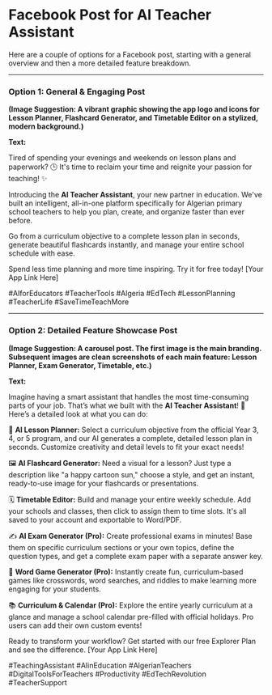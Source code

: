 # Facebook Post for AI Teacher Assistant

Here are a couple of options for a Facebook post, starting with a general overview and then a more detailed feature breakdown.

---

### **Option 1: General & Engaging Post**

**(Image Suggestion: A vibrant graphic showing the app logo and icons for Lesson Planner, Flashcard Generator, and Timetable Editor on a stylized, modern background.)**

**Text:**

Tired of spending your evenings and weekends on lesson plans and paperwork? 🕒 It's time to reclaim your time and reignite your passion for teaching! ✨

Introducing the **AI Teacher Assistant**, your new partner in education. We've built an intelligent, all-in-one platform specifically for Algerian primary school teachers to help you plan, create, and organize faster than ever before.

Go from a curriculum objective to a complete lesson plan in seconds, generate beautiful flashcards instantly, and manage your entire school schedule with ease.

Spend less time planning and more time inspiring. Try it for free today!
[Your App Link Here]

#AIforEducators #TeacherTools #Algeria #EdTech #LessonPlanning #TeacherLife #SaveTimeTeachMore

---

### **Option 2: Detailed Feature Showcase Post**

**(Image Suggestion: A carousel post. The first image is the main branding. Subsequent images are clean screenshots of each main feature: Lesson Planner, Exam Generator, Timetable, etc.)**

**Text:**

Imagine having a smart assistant that handles the most time-consuming parts of your job. That’s what we built with the **AI Teacher Assistant**! 🚀 Here’s a detailed look at what you can do:

🧠 **AI Lesson Planner:** Select a curriculum objective from the official Year 3, 4, or 5 program, and our AI generates a complete, detailed lesson plan in seconds. Customize creativity and detail levels to fit your exact needs!

🖼️ **AI Flashcard Generator:** Need a visual for a lesson? Just type a description like "a happy cartoon sun," choose a style, and get an instant, ready-to-use image for your flashcards or presentations.

🗓️ **Timetable Editor:** Build and manage your entire weekly schedule. Add your schools and classes, then click to assign them to time slots. It's all saved to your account and exportable to Word/PDF.

✍️ **AI Exam Generator (Pro):** Create professional exams in minutes! Base them on specific curriculum sections or your own topics, define the question types, and get a complete exam paper with a separate answer key.

🎲 **Word Game Generator (Pro):** Instantly create fun, curriculum-based games like crosswords, word searches, and riddles to make learning more engaging for your students.

📚 **Curriculum & Calendar (Pro):** Explore the entire yearly curriculum at a glance and manage a school calendar pre-filled with official holidays. Pro users can add their own custom events!

Ready to transform your workflow? Get started with our free Explorer Plan and see the difference.
[Your App Link Here]

#TeachingAssistant #AIinEducation #AlgerianTeachers #DigitalToolsForTeachers #Productivity #EdTechRevolution #TeacherSupport
